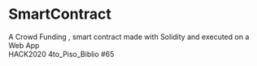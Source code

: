 # SmartContract
A Crowd Funding , smart contract made with Solidity and executed on a Web App <br>
HACK2020 4to_Piso_Biblio #65
